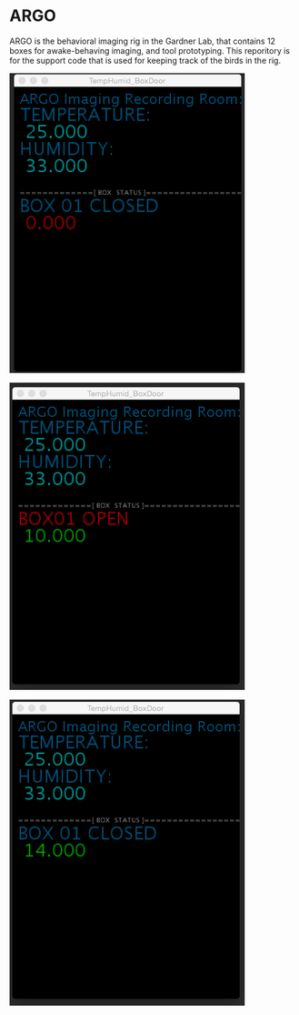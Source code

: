 # ARGO
ARGO is the behavioral imaging rig in the Gardner Lab, that contains 12 boxes for awake-behaving imaging, and tool prototyping. This reporitory is for the support code that is used for keeping track of the birds in the rig.



![ScreenShot](closed.png)



![ScreenShot](open.png)


![ScreenShot](open2.png)
